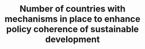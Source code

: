 ---
actual_indicator_available: null
actual_indicator_available_description: null
comments_and_limitations: null
computation_units: null
data_non_statistical: true
date_metadata_updated: null
date_of_national_source_publication: null
disaggregation_categories: null
disaggregation_geography: null
goal_meta_link: http://unstats.un.org/sdgs/files/metadata-compilation/Metadata-Goal-17.pdf
graph: null
graph_title: Number of countries with mechanisms in place to enhance policy coherence
  of sustainable development
graph_type: null
has_metadata: false
indicator: 17.14.1
indicator_definition: ''
indicator_name: Number of countries with mechanisms in place to enhance policy coherence
  of sustainable development
indicator_sort_order: 17-14-01
indicator_variable: null
international_and_national_references: null
layout: indicator
method_of_computation: ''
national_geographical_coverage: United States
periodicity: null
permalink: /17-14-1/
published: false
rationale_interpretation: ''
reporting_status: notstarted
scheduled_update_by_SDG_team: null
scheduled_update_by_national_source: null
sdg_goal: 17
source_active_1: true
source_agency_staff_email_1: null
source_agency_staff_name_1: null
source_agency_survey_dataset_1: null
source_notes_1: null
source_title_1: null
source_url_1: null
target: Enhance policy coherence for sustainable development.
target_id: '17.14'
time_period: null
title: Number of countries with mechanisms in place to enhance policy coherence of
  sustainable development
un_custodial_agency: UNEP
un_designated_tier: '3'
variable_description: null
variable_notes: null
---